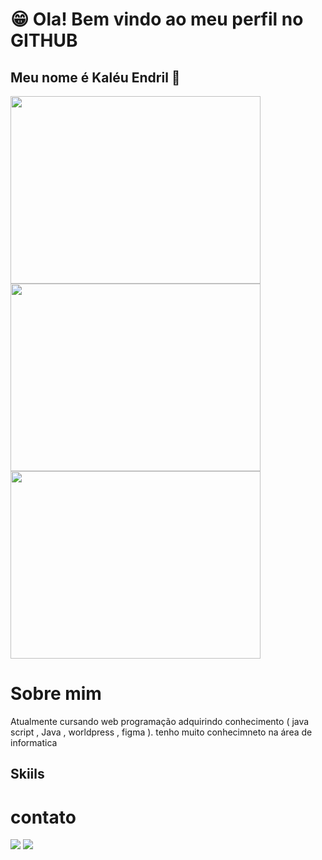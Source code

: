 # 😁 Ola! Bem vindo ao meu perfil no GITHUB
## Meu nome é Kaléu Endril 🤝
<img src="https://camo.githubusercontent.com/23bcc60f86f22aed42b80d18750701fd0292295de01350f8dbe52b9256fb12ea/68747470733a2f2f6769746875622d726561646d652d73746174732e76657263656c2e6170702f6170693f757365726e616d653d6b616c6575656e6472696c267468656d653d64617263756c612673686f775f69636f6e733d7472756526686964655f626f726465723d66616c736526636f756e745f707269766174653d74727565" width="400" height="300" />
<img src="https://camo.githubusercontent.com/64325531214a8812164f7b8fac9352afaf56e97b4f2d86793672eeb71063fc8f/68747470733a2f2f6769746875622d726561646d652d73747265616b2d73746174732e6865726f6b756170702e636f6d2f3f757365723d6b616c6575656e6472696c267468656d653d64617263756c6126686964655f626f726465723d66616c7365" width="400" height="300" />
<img src="https://camo.githubusercontent.com/cce5c83b4119450729c423acc010268d8d6094197791096178e312f77ff1967f/68747470733a2f2f6769746875622d726561646d652d73746174732e76657263656c2e6170702f6170692f746f702d6c616e67732f3f757365726e616d653d6b616c6575656e6472696c267468656d653d64617263756c612673686f775f69636f6e733d7472756526686964655f626f726465723d66616c7365266c61796f75743d636f6d70616374" width="400" height="300" />

# Sobre mim
Atualmente cursando web programação adquirindo conhecimento ( java script , Java , worldpress , figma ).
tenho muito conhecimneto na área de informatica 

## Skiils



# contato
<div>
   <a href-"https://www.instagram.com/its.kaleuzn/" >
   <img src="https://img.shields.io/badge/Instagram-E4405F?style=for-the-badge&logo=instagram&logoColor=white"
      </a>
      <a href="mailito:endrilkaka@gmail.com" >
         <img src="https://img.shields.io/badge/Gmail-D14836?style=for-the-badge&logo=gmail&logoColor=white"
      </a>
      <a href="https://wa.me/5540985035637?text
      <img src="https://img.shields.io/badge/WhatsApp-25D366?style=for-the-badge&logo=whatsapp&logoColor=white" width="400" height=" />
